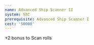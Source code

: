 ```yaml
---
name: Advanced Ship Scanner II
system: SSC
prerequisite: Advanced Ship Scanner I
cost: '50000'
---
```

+2 bonus to Scan rolls